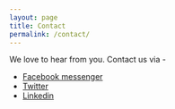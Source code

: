 ```yaml
---
layout: page
title: Contact
permalink: /contact/
---
```


We love to hear from you. Contact us via -
- [Facebook messenger](http://m.me/ChumbokIT)
- [Twitter](https://twitter.com/ChumbokIT)
- [Linkedin](https://www.linkedin.com/company/chumbok-it)


